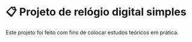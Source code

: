 # 📋 Projeto de relógio digital simples

Este projeto foi feito com fins de colocar estudos teóricos em prática.
